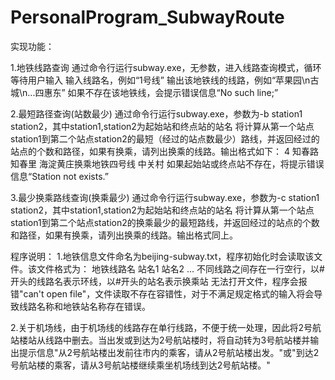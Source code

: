 # PersonalProgram_SubwayRoute
实现功能：

1.地铁线路查询
通过命令行运行subway.exe，无参数，进入线路查询模式，循环等待用户输入
输入线路名，例如“1号线”
输出该地铁线的线路，例如“苹果园\n古城\n...四惠东”
如果不存在该地铁线，会提示错误信息“No such line;”

2.最短路径查询(站数最少)
通过命令行运行subway.exe，参数为-b station1 station2，其中station1,station2为起始站和终点站的站名
将计算从第一个站点station1到第二个站点station2的最短（经过的站点数最少）路线，并返回经过的站点的个数和路径，如果有换乘，请列出换乘的线路。输出格式如下：
4
知春路
知春里
海淀黄庄换乘地铁四号线
中关村
如果起始站或终点站不存在，将提示错误信息“Station not exists.”

3.最少换乘路线查询(换乘最少)
通过命令行运行subway.exe，参数为-c station1 station2，其中station1,station2为起始站和终点站的站名
将计算从第一个站点station1到第二个站点station2的换乘最少的最短路线，并返回经过的站点的个数和路径，如果有换乘，请列出换乘的线路。输出格式同上。

程序说明：
1.地铁信息文件命名为beijing-subway.txt，程序初始化时会读取该文件。该文件格式为：
地铁线路名
站名1
站名2
...
不同线路之间存在一行空行，以#开头的线路名表示环线，以#开头的站名表示换乘站
无法打开文件，程序会报错"can't open file"，文件读取不存在容错性，对于不满足规定格式的输入将会导致线路名称和地铁站名称存在错误。

2.关于机场线，由于机场线的线路存在单行线路，不便于统一处理，因此将2号航站楼站从线路中删去。当出发或到达为2号航站楼时，将自动转为3号航站楼并输出提示信息"从2号航站楼出发前往市内的乘客，请从2号航站楼出发。"或"到达2号航站楼的乘客，请从3号航站楼继续乘坐机场线到达2号航站楼。"
